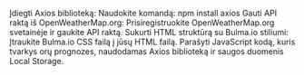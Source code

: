 Įdiegti Axios biblioteką:
Naudokite komandą: npm install axios
Gauti API raktą iš OpenWeatherMap.org:
Prisiregistruokite OpenWeatherMap.org svetainėje ir gaukite API raktą.
Sukurti HTML struktūrą su Bulma.io stiliumi:
Įtraukite Bulma.io CSS failą į jūsų HTML failą.
Parašyti JavaScript kodą, kuris tvarkys orų prognozes, naudodamas Axios biblioteką ir saugos duomenis Local Storage.

